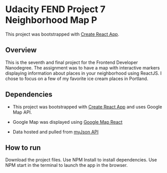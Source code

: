 # Udacity FEND Project 7 Neighborhood Map P




This project was bootstrapped with [Create React App](https://github.com/facebookincubator/create-react-app).



## Overview

This is the seventh and final project for the Frontend Developer Nanodegree. The assignment was to have a map with interactive markers displaying information about places in your neighborhood using ReactJS. I chose to focus on a few of my favorite ice cream places in Portland.

## Dependencies

 * This project was bootstrapped with [Create React App](https://github.com/facebookincubator/create-react-app) and uses Google Map API. 

 * Google Map was displayed using [Google Map React](https://github.com/google-map-react/google-map-react)

 * Data hosted and pulled from [myJson API](http://myjson.com/api)

 ## How to run

 Download the project files. Use NPM Install to install dependencies. Use NPM start in the terminal to launch the app in the browser. 